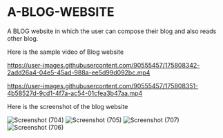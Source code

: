 # A-BLOG-WEBSITE
A BLOG website in which the user can compose their blog and also reads other blog.


Here is the sample video of Blog website

https://user-images.githubusercontent.com/90555457/175808342-2add26a4-04e5-45ad-988a-ee5d99d092bc.mp4

https://user-images.githubusercontent.com/90555457/175808351-4b58527d-9cd1-4f7a-ac54-01cfea3b47aa.mp4

Here is the screenshot of the blog website 


![Screenshot (704)](https://user-images.githubusercontent.com/90555457/175808381-ba790850-5bc7-4f59-aa34-c6bf42fd9cbd.png)
![Screenshot (705)](https://user-images.githubusercontent.com/90555457/175808388-e6d3d67e-07ee-4438-ae9f-9720488fc6d7.png)
![Screenshot (707)](https://user-images.githubusercontent.com/90555457/175808394-82ee9a84-32cd-4e4b-a3c8-4b766368153c.png)
![Screenshot (706)](https://user-images.githubusercontent.com/90555457/175808397-da76a534-a7cd-4ecc-b30c-389867768d22.png)
